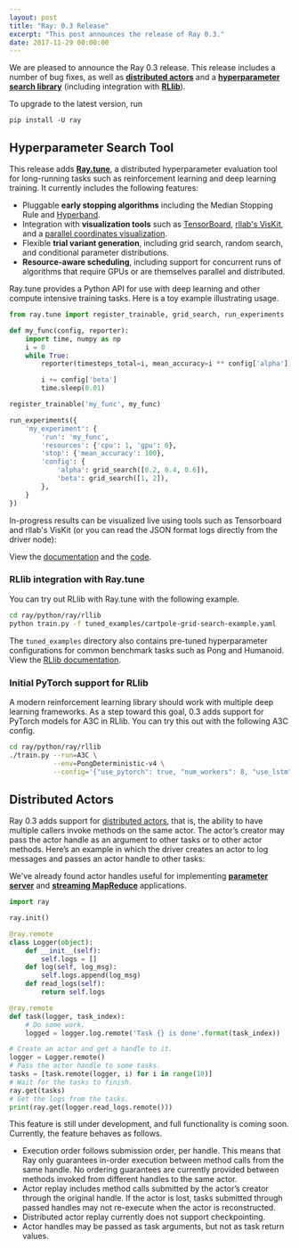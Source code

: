 ```yaml
---
layout: post
title: "Ray: 0.3 Release"
excerpt: "This post announces the release of Ray 0.3."
date: 2017-11-29 00:00:00
---
```


We are pleased to announce the Ray 0.3 release. This release includes a number
of bug fixes, as well as [**distributed actors**][1] and a [**hyperparameter
search library**][2] (including integration with [**RLlib**][3]).

To upgrade to the latest version, run

```
pip install -U ray
```

## Hyperparameter Search Tool

This release adds [**Ray.tune**][2], a distributed hyperparameter evaluation
tool for long-running tasks such as reinforcement learning and deep learning
training. It currently includes the following features:

- Pluggable **early stopping algorithms** including the Median Stopping Rule and
  [Hyperband][5].
- Integration with **visualization tools** such as [TensorBoard][6],
  [rllab's VisKit][7], and a [parallel coordinates visualization][8].
- Flexible **trial variant generation**, including grid search, random search,
  and conditional parameter distributions.
- **Resource-aware scheduling**, including support for concurrent runs of
  algorithms that require GPUs or are themselves parallel and distributed.

Ray.tune provides a Python API for use with deep learning and other compute
intensive training tasks. Here is a toy example illustrating usage.

```python
from ray.tune import register_trainable, grid_search, run_experiments

def my_func(config, reporter):
    import time, numpy as np
    i = 0
    while True:
        reporter(timesteps_total=i, mean_accuracy=i ** config['alpha'])

        i += config['beta']
        time.sleep(0.01)

register_trainable('my_func', my_func)

run_experiments({
    'my_experiment': {
        'run': 'my_func',
        'resources': {'cpu': 1, 'gpu': 0},
        'stop': {'mean_accuracy': 100},
        'config': {
            'alpha': grid_search([0.2, 0.4, 0.6]),
            'beta': grid_search([1, 2]),
        },
    }
})
```

In-progress results can be visualized live using tools such as Tensorboard and
rllab's VisKit (or you can read the JSON format logs directly from the driver
node):

View the [documentation][2] and the [code][9].

### RLlib integration with Ray.tune

You can try out RLlib with Ray.tune with the following example.

```bash
cd ray/python/ray/rllib
python train.py -f tuned_examples/cartpole-grid-search-example.yaml
```

The `tuned_examples` directory also contains pre-tuned hyperparameter
configurations for common benchmark tasks such as Pong and Humanoid. View the
[RLlib documentation][3].

### Initial PyTorch support for RLlib

A modern reinforcement learning library should work with multiple deep learning
frameworks. As a step toward this goal, 0.3 adds support for PyTorch models for
A3C in RLlib. You can try this out with the following A3C config.

```bash
cd ray/python/ray/rllib
./train.py --run=A3C \
           --env=PongDeterministic-v4 \
           --config='{"use_pytorch": true, "num_workers": 8, "use_lstm": false, "model": {"grayscale": true, "zero_mean": false, "dim": 80, "channel_major": true}}'
```

## Distributed Actors

Ray 0.3 adds support for [distributed actors][1], that is, the ability to have
multiple callers invoke methods on the same actor. The actor’s creator may pass
the actor handle as an argument to other tasks or to other actor methods. Here’s
an example in which the driver creates an actor to log messages and passes an
actor handle to other tasks:

We've already found actor handles useful for implementing [**parameter
server**][10] and [**streaming MapReduce**][11] applications.

```python
import ray

ray.init()

@ray.remote
class Logger(object):
    def __init__(self):
        self.logs = []
    def log(self, log_msg):
        self.logs.append(log_msg)
    def read_logs(self):
        return self.logs

@ray.remote
def task(logger, task_index):
    # Do some work.
    logged = logger.log.remote('Task {} is done'.format(task_index))

# Create an actor and get a handle to it.
logger = Logger.remote()
# Pass the actor handle to some tasks.
tasks = [task.remote(logger, i) for i in range(10)]
# Wait for the tasks to finish.
ray.get(tasks)
# Get the logs from the tasks.
print(ray.get(logger.read_logs.remote()))
```

This feature is still under development, and full functionality is coming soon.
Currently, the feature behaves as follows.

- Execution order follows submission order, per handle. This means that Ray only
  guarantees in-order execution between method calls from the same handle. No
  ordering guarantees are currently provided between methods invoked from
  different handles to the same actor.
- Actor replay includes method calls submitted by the actor’s creator through
  the original handle. If the actor is lost, tasks submitted through passed
  handles may not re-execute when the actor is reconstructed.
- Distributed actor replay currently does not support checkpointing.
- Actor handles may be passed as task arguments, but not as task return values.

[1]: http://ray.readthedocs.io/en/latest/actors.html#passing-around-actor-handles-experimental
[2]: http://ray.readthedocs.io/en/latest/tune.html
[3]: http://ray.readthedocs.io/en/latest/rllib.html
[4]: https://research.google.com/pubs/pub46180.html
[5]: https://arxiv.org/abs/1603.06560
[6]: https://www.tensorflow.org/get_started/summaries_and_tensorboard
[7]: https://media.readthedocs.org/pdf/rllab/latest/rllab.pdf
[8]: https://en.wikipedia.org/wiki/Parallel_coordinates
[9]: https://github.com/ray-project/ray/tree/master/python/ray/tune
[10]: http://ray.readthedocs.io/en/latest/example-parameter-server.html
[11]: http://ray.readthedocs.io/en/latest/example-streaming.html
